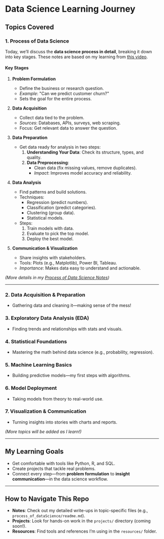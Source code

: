 # Data Science Learning Journey

## Topics Covered
### 1. Process of Data Science
Today, we’ll discuss the **data science process in detail**, breaking it down into key stages. These notes are based on my learning from [this video](https://www.youtube.com/watch?v=VxVjrrLhgng&t=1s).

#### Key Stages
1. **Problem Formulation**  
   - Define the business or research question.  
   - *Example*: "Can we predict customer churn?"  
   - Sets the goal for the entire process.

2. **Data Acquisition**  
   - Collect data tied to the problem.  
   - *Sources*: Databases, APIs, surveys, web scraping.  
   - Focus: Get relevant data to answer the question.

3. **Data Preparation**  
   - Get data ready for analysis in two steps:  
     1. **Understanding Your Data**: Check its structure, types, and quality.  
     2. **Data Preprocessing**:  
        - Clean data (fix missing values, remove duplicates).  
        - *Impact*: Improves model accuracy and reliability.

4. **Data Analysis**  
   - Find patterns and build solutions.  
   - Techniques:  
     - Regression (predict numbers).  
     - Classification (predict categories).  
     - Clustering (group data).  
     - Statistical models.  
   - Steps:  
     1. Train models with data.  
     2. Evaluate to pick the top model.  
     3. Deploy the best model.

5. **Communication & Visualization**  
   - Share insights with stakeholders.  
   - Tools: Plots (e.g., Matplotlib), Power BI, Tableau.  
   - *Importance*: Makes data easy to understand and actionable.

*(More details in my [Process of Data Science Notes](process-of-data-science.md))*

---

### 2. Data Acquisition & Preparation  
   - Gathering data and cleaning it—making sense of the mess!

### 3. Exploratory Data Analysis (EDA)  
   - Finding trends and relationships with stats and visuals.

### 4. Statistical Foundations  
   - Mastering the math behind data science (e.g., probability, regression).

### 5. Machine Learning Basics  
   - Building predictive models—my first steps with algorithms.

### 6. Model Deployment  
   - Taking models from theory to real-world use.

### 7. Visualization & Communication  
   - Turning insights into stories with charts and reports.

*(More topics will be added as I learn!)*

---

## My Learning Goals
- Get comfortable with tools like Python, R, and SQL.
- Create projects that tackle real problems.
- Connect every step—from **problem formulation** to **insight communication**—in the data science workflow.

---

## How to Navigate This Repo
- **Notes**: Check out my detailed write-ups in topic-specific files (e.g., `process_of_dataScience/readme.md`).
- **Projects**: Look for hands-on work in the `projects/` directory (coming soon!).
- **Resources**: Find tools and references I’m using in the `resources/` folder.
